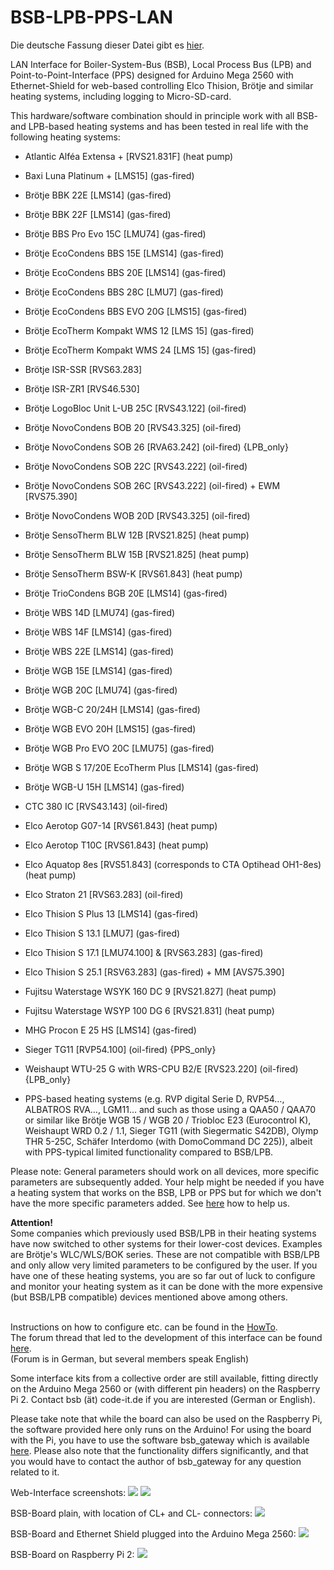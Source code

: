 # BSB-LPB-PPS-LAN

Die deutsche Fassung dieser Datei gibt es <A HREF="https://github.com/fredlcore/bsb_lan/blob/master/README_de.md">hier</A>.

LAN Interface for Boiler-System-Bus (BSB), Local Process Bus (LPB) and Point-to-Point-Interface (PPS) designed for Arduino Mega 2560 with Ethernet-Shield for web-based controlling Elco Thision, Brötje and similar heating systems, including logging to Micro-SD-card.

This hardware/software combination should in principle work with all BSB- and LPB-based heating systems and has been tested in real life with the following heating systems:

- Atlantic Alféa Extensa + [RVS21.831F] (heat pump)
- Baxi Luna Platinum + [LMS15] (gas-fired) 
- Brötje BBK 22E [LMS14] (gas-fired)
- Brötje BBK 22F [LMS14] (gas-fired)
- Brötje BBS Pro Evo 15C [LMU74] (gas-fired)
- Brötje EcoCondens BBS 15E [LMS14] (gas-fired)
- Brötje EcoCondens BBS 20E [LMS14] (gas-fired)
- Brötje EcoCondens BBS 28C [LMU7] (gas-fired)
- Brötje EcoCondens BBS EVO 20G [LMS15] (gas-fired)
- Brötje EcoTherm Kompakt WMS 12 [LMS 15] (gas-fired)
- Brötje EcoTherm Kompakt WMS 24 [LMS 15] (gas-fired)
- Brötje ISR-SSR [RVS63.283]
- Brötje ISR-ZR1 [RVS46.530]
- Brötje LogoBloc Unit L-UB 25C [RVS43.122] (oil-fired)
- Brötje NovoCondens BOB 20 [RVS43.325] (oil-fired)
- Brötje NovoCondens SOB 26 [RVA63.242] (oil-fired) {LPB_only} 
- Brötje NovoCondens SOB 22C [RVS43.222] (oil-fired)
- Brötje NovoCondens SOB 26C [RVS43.222] (oil-fired) + EWM [RVS75.390]
- Brötje NovoCondens WOB 20D [RVS43.325] (oil-fired)
- Brötje SensoTherm BLW 12B [RVS21.825] (heat pump)
- Brötje SensoTherm BLW 15B [RVS21.825] (heat pump)
- Brötje SensoTherm BSW-K [RVS61.843] (heat pump)
- Brötje TrioCondens BGB 20E [LMS14] (gas-fired)
- Brötje WBS 14D [LMU74] (gas-fired)
- Brötje WBS 14F [LMS14] (gas-fired)
- Brötje WBS 22E [LMS14] (gas-fired)
- Brötje WGB 15E [LMS14] (gas-fired)
- Brötje WGB 20C [LMU74] (gas-fired)
- Brötje WGB-C 20/24H [LMS14] (gas-fired)
- Brötje WGB EVO 20H [LMS15] (gas-fired)
- Brötje WGB Pro EVO 20C [LMU75] (gas-fired)
- Brötje WGB S 17/20E EcoTherm Plus [LMS14] (gas-fired)
- Brötje WGB-U 15H [LMS14] (gas-fired)
- CTC 380 IC [RVS43.143] (oil-fired)
- Elco Aerotop G07-14 [RVS61.843] (heat pump)
- Elco Aerotop T10C [RVS61.843] (heat pump)
- Elco Aquatop 8es [RVS51.843] (corresponds to CTA Optihead OH1-8es) (heat pump)
- Elco Straton 21 [RVS63.283] (oil-fired)
- Elco Thision S Plus 13 [LMS14] (gas-fired)
- Elco Thision S 13.1 [LMU7] (gas-fired)
- Elco Thision S 17.1 [LMU74.100] & [RVS63.283] (gas-fired)
- Elco Thision S 25.1 [RSV63.283] (gas-fired) + MM [AVS75.390] 
- Fujitsu Waterstage WSYK 160 DC 9 [RVS21.827] (heat pump)
- Fujitsu Waterstage WSYP 100 DG 6 [RVS21.831] (heat pump)
- MHG Procon E 25 HS [LMS14] (gas-fired)
- Sieger TG11 [RVP54.100] (oil-fired) {PPS_only}
- Weishaupt WTU-25 G with WRS-CPU B2/E [RVS23.220] (oil-fired) {LPB_only}

- PPS-based heating systems (e.g. RVP digital Serie D, RVP54…, ALBATROS RVA…, LGM11… and such as those using a QAA50 / QAA70 or similar like Brötje WGB 15 / WGB 20 / Triobloc E23 (Eurocontrol K), Weishaupt WRD 0.2 / 1.1, Sieger TG11 (with Siegermatic S42DB), Olymp THR 5-25C, Schäfer Interdomo (with DomoCommand DC 225)), albeit with PPS-typical limited functionality compared to BSB/LPB.

Please note: General parameters should work on all devices, more specific parameters are subsequently added. Your help might be needed if you have a heating system that works on the BSB, LPB or PPS but for which we don't have the more specific parameters added. See <A HREF="https://github.com/fredlcore/bsb_lan/blob/master/FAQ.md#my-heating-system-has-parameters-that-are-not-supported-in-the-software-yet-can-i-help-adding-these-parameters">here</A> how to help us.

<B>Attention!</B><BR>
Some companies which previously used BSB/LPB in their heating systems have now switched to other systems for their lower-cost devices. Examples are Brötje's WLC/WLS/BOK series. These are not compatible with BSB/LPB and only allow very limited parameters to be configured by the user. If you have one of these heating systems, you are so far out of luck to configure and monitor your heating system as it can be done with the more expensive (but BSB/LPB compatible) devices mentioned above among others.
<BR><BR>

Instructions on how to configure etc. can be found in the <A HREF="https://github.com/fredlcore/bsb_lan/blob/master/HOWTO.md">HowTo</A>.<BR>
The forum thread that led to the development of this interface can be found <A HREF="http://forum.fhem.de/index.php?topic=29762.new;topicseen#new">here</A>.<BR>
(Forum is in German, but several members speak English)

Some interface kits from a collective order are still available, fitting directly on the Arduino Mega 2560 or (with different pin headers) on the Raspberry Pi 2. Contact bsb (ät) code-it.de if you are interested (German or English).

Please take note that while the board can also be used on the Raspberry Pi, the software provided here only runs on the Arduino! For using the board with the Pi, you have to use the software bsb_gateway which is available <A HREF="https://github.com/loehnertj/bsbgateway">here</A>. Please also note that the functionality differs significantly, and that you would have to contact the author of bsb_gateway for any question related to it.

Web-Interface screenshots:
<img src="https://github.com/fredlcore/bsb_lan/blob/master/schematics/Web-Interface.png" size="50%">
<img src="https://github.com/fredlcore/bsb_lan/blob/master/schematics/Web-Interface2.png" size="50%">

BSB-Board plain, with location of CL+ and CL- connectors:
<img src="https://github.com/fredlcore/bsb_lan/blob/master/schematics/BSB-Board%20plain.jpg" size="50%">

BSB-Board and Ethernet Shield plugged into the Arduino Mega 2560:
<img src="https://github.com/fredlcore/bsb_lan/blob/master/schematics/BSB-Board%20on%20Arduino%20Mega%202560.jpg" size="50%">

BSB-Board on Raspberry Pi 2:
<img src="https://github.com/fredlcore/bsb_lan/blob/master/schematics/BSB-Board%20on%20Raspberry%20Pi%202.jpg" size="50%">
